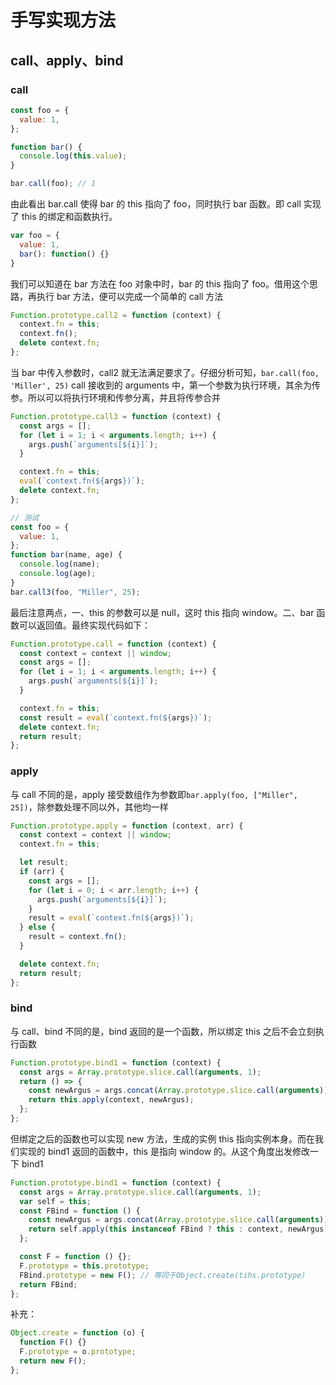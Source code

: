 # 手写实现方法

## call、apply、bind

### call

```js
const foo = {
  value: 1,
};

function bar() {
  console.log(this.value);
}

bar.call(foo); // 1
```

由此看出 bar.call 使得 bar 的 this 指向了 foo，同时执行 bar 函数。即 call 实现了 this 的绑定和函数执行。

```js
var foo = {
  value: 1,
  bar(): function() {}
}
```

我们可以知道在 bar 方法在 foo 对象中时，bar 的 this 指向了 foo。借用这个思路，再执行 bar 方法，便可以完成一个简单的 call 方法

```js
Function.prototype.call2 = function (context) {
  context.fn = this;
  context.fn();
  delete context.fn;
};
```

当 bar 中传入参数时，call2 就无法满足要求了。仔细分析可知，`bar.call(foo, 'Miller', 25)` call 接收到的 arguments 中，第一个参数为执行环境，其余为传参。所以可以将执行环境和传参分离，并且将传参合并

```js
Function.prototype.call3 = function (context) {
  const args = [];
  for (let i = 1; i < arguments.length; i++) {
    args.push(`arguments[${i}]`);
  }

  context.fn = this;
  eval(`context.fn(${args})`);
  delete context.fn;
};

// 测试
const foo = {
  value: 1,
};
function bar(name, age) {
  console.log(name);
  console.log(age);
}
bar.call3(foo, "Miller", 25);
```

最后注意两点，一、this 的参数可以是 null，这时 this 指向 window。二、bar 函数可以返回值。最终实现代码如下：

```js
Function.prototype.call = function (context) {
  const context = context || window;
  const args = [];
  for (let i = 1; i < arguments.length; i++) {
    args.push(`arguments[${i}]`);
  }

  context.fn = this;
  const result = eval(`context.fn(${args})`);
  delete context.fn;
  return result;
};
```

### apply

与 call 不同的是，apply 接受数组作为参数即`bar.apply(foo, ["Miller", 25])`，除参数处理不同以外，其他均一样

```js
Function.prototype.apply = function (context, arr) {
  const context = context || window;
  context.fn = this;

  let result;
  if (arr) {
    const args = [];
    for (let i = 0; i < arr.length; i++) {
      args.push(`arguments[${i}]`);
    }
    result = eval(`context.fn(${args})`);
  } else {
    result = context.fn();
  }

  delete context.fn;
  return result;
};
```

### bind

与 call、bind 不同的是，bind 返回的是一个函数，所以绑定 this 之后不会立刻执行函数

```js
Function.prototype.bind1 = function (context) {
  const args = Array.prototype.slice.call(arguments, 1);
  return () => {
    const newArgus = args.concat(Array.prototype.slice.call(arguments));
    return this.apply(context, newArgus);
  };
};
```

但绑定之后的函数也可以实现 new 方法，生成的实例 this 指向实例本身。而在我们实现的 bind1 返回的函数中，this 是指向 window 的。从这个角度出发修改一下 bind1

```js
Function.prototype.bind1 = function (context) {
  const args = Array.prototype.slice.call(arguments, 1);
  var self = this;
  const FBind = function () {
    const newArgus = args.concat(Array.prototype.slice.call(arguments));
    return self.apply(this instanceof FBind ? this : context, newArgus);
  };

  const F = function () {};
  F.prototype = this.prototype;
  FBind.prototype = new F(); // 等同于Object.create(tihs.prototype)
  return FBind;
};
```

补充：

```js
Object.create = function (o) {
  function F() {}
  F.prototype = o.prototype;
  return new F();
};
```
